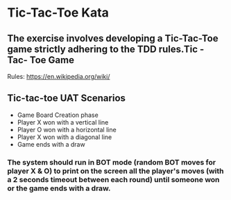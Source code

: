 # Tic-Tac-Toe Kata

## The exercise involves developing a Tic-Tac-Toe game strictly adhering to the TDD rules.Tic - Tac- Toe Game	

Rules:	https://en.wikipedia.org/wiki/

## Tic-tac-toe UAT Scenarios
- Game Board Creation phase
- Player X won with a vertical line
- Player O won with a horizontal line
- Player X won with a diagonal line
- Game ends with a draw

### The system should run in BOT mode (random BOT moves for player X & O) to print on the screen all the player's moves (with a 2 seconds timeout between each round) until someone won or the game ends with a draw.

